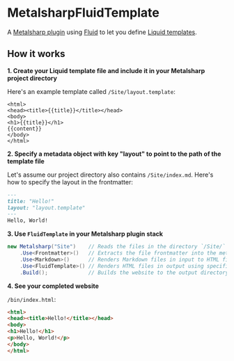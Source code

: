 # MetalsharpFluidTemplate

A [Metalsharp plugin]() using [Fluid]() to let you define [Liquid templates]().

## How it works

**1. Create your Liquid template file and include it in your Metalsharp project directory**

Here's an example template called `/Site/layout.template`:

```plaintext
<html>
<head><title>{{title}}</title></head>
<body>
<h1>{{title}}</h1>
{{content}}
</body>
</html>
```

**2. Specify a metadata object with key "layout" to point to the path of the template file**

Let's assume our project directory also contains `/Site/index.md`. Here's how to specify the layout in the frontmatter:

```md
---
title: "Hello!"
layout: "layout.template"
---
Hello, World!
```

**3. Use `FluidTemplate` in your Metalsharp plugin stack**

```c#
new Metalsharp("Site")    // Reads the files in the directory `/Site/` to input
	.Use<Frontmatter>()   // Extracts the file frontmatter into the metadata
	.Use<Markdown>()      // Renders Markdown files in input to HTML files in output
	.Use<FluidTemplate>() // Renders HTML files in output using specified Liquid templates in input
	.Build();             // Builds the website to the output directory
```

**4. See your completed website**

`/bin/index.html`:

```html
<html>
<head><title>Hello!</title></head>
<body>
<h1>Hello!</h1>
<p>Hello, World!</p>
</body>
</html>
```
